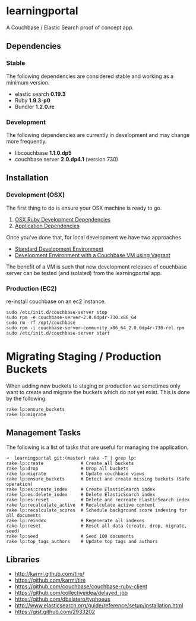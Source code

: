 # learningportal

A Couchbase / Elastic Search proof of concept app.

## Dependencies

### Stable

The following dependencies are considered stable and working as a minimum version.

* elastic search **0.19.3**
* Ruby **1.9.3-p0**
* Bundler **1.2.0.rc**

### Development

The following dependencies are currently in development and may change more frequently.

* libcouchbase **1.1.0.dp5**
* couchbase server **2.0.dp4.1** (version 730)

## Installation

### Development (OSX)

The first thing to do is ensure your OSX machine is ready to go.

1. [OSX Ruby Development Dependencies](learningportal/tree/master/doc/dependencies.base.md)
2. [Application Dependencies](learningportal/tree/master/doc/dependencies.application.md)

Once you've done that, for local development we have two approaches

* [Standard Development Environment](learningportal/tree/master/doc/development.standard.md)
* [Development Environment with a Couchbase VM using Vagrant](learningportal/tree/master/doc/development.vagrant.md)

The benefit of a VM is such that new development releases of couchbase server can be tested (and isolated) from the learningportal app.

### Production (EC2)

re-install couchbase on an ec2 instance.

    sudo /etc/init.d/couchbase-server stop
    sudo rpm -e couchbase-server-2.0.0dp4r-730.x86_64
    sudo rm -rf /opt/couchbase
    sudo rpm -i couchbase-server-community_x86_64_2.0.0dp4r-730-rel.rpm
    sudo /etc/init.d/couchbase-server start

# Migrating Staging / Production Buckets

When adding new buckets to staging or production we sometimes only want to create and migrate the buckets which do not yet exist.
This is done by the following:

    rake lp:ensure_buckets
    rake lp:migrate

## Management Tasks

The following is a list of tasks that are useful for managing the application.

    ➜  learningportal git:(master) rake -T | grep lp:
    rake lp:create              # Create all buckets
    rake lp:drop                # Drop all buckets
    rake lp:migrate             # Update couchbase views
    rake lp:ensure_buckets      # Detect and create missing buckets (Safe operation)
    rake lp:es:create_index     # Create ElasticSearch index
    rake lp:es:delete_index     # Delete ElasticSearch index
    rake lp:es:reset            # Delete and recreate ElasticSearch index
    rake lp:recalculate_active  # Recalculate active content
    rake lp:recalculate_scores  # Schedule background score indexing for all documents
    rake lp:reindex             # Regenerate all indexes
    rake lp:reset               # Reset all data (create, drop, migrate, seed)
    rake lp:seed                # Seed 100 documents
    rake lp:top_tags_authors    # Update top tags and authors

## Libraries

* http://karmi.github.com/tire/
* https://github.com/karmi/tire
* https://github.com/couchbase/couchbase-ruby-client
* https://github.com/collectiveidea/delayed_job
* https://github.com/dbalatero/typhoeus
* http://www.elasticsearch.org/guide/reference/setup/installation.html
* https://gist.github.com/2933202


